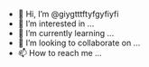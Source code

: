 - 👋 Hi, I’m @giygtttftyfgyfiyfi
- 👀 I’m interested in ...
- 🌱 I’m currently learning ...
- 💞️ I’m looking to collaborate on ...
- 📫 How to reach me ...

<!---
giygtttftyfgyfiyfi/giygtttftyfgyfiyfi is a ✨ special ✨ repository because its `README.md` (this file) appears on your GitHub profile.
You can click the Preview link to take a look at your changes.
--->
